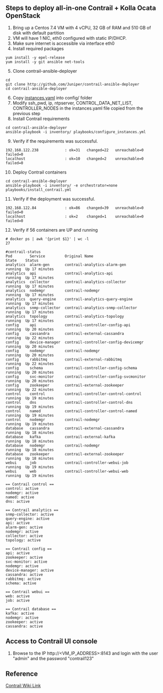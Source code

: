 
## Steps to deploy all-in-one Contrail + Kolla Ocata OpenStack

1. Bring up a Centos 7.4 VM with 4 vCPU, 32 GB of RAM and 510 GB of disk with default partition
2. VM will have 1 NIC, eth0 configured with static IP/DHCP.
3. Make sure internet is accessible via interface eth0
4. Install required packages
```
yum install -y epel-release
yum install -y git ansible net-tools
```
5. Clone contrail-ansible-deployer
```
cd
git clone http://github.com/Juniper/contrail-ansible-deployer
cd contrail-ansible-deployer
```
6. Copy [instances.yaml](https://github.com/urao/contrail5_deployments/blob/master/ansible_deployer/aio-contrail-without-os-compute/instances.yaml) into config/ folder
7. Modify ssh_pwd, ip, ntpserver, CONTROL_DATA_NET_LIST, CONTROLLER_NODES in the instances.yaml file copied from the previous step
8. Install Contrail requirements
```
cd contrail-ansible-deployer
ansible-playbook -i inventory/ playbooks/configure_instances.yml 
```
9. Verify if the requirements  was successful.
```
192.168.122.238            : ok=31   changed=22   unreachable=0    failed=0   
localhost                  : ok=10   changed=2    unreachable=0    failed=0   
```
10. Deploy Contrail containers
```
cd contrail-ansible-deployer
ansible-playbook -i inventory/ -e orchestrator=none playbooks/install_contrail.yml
```
11. Verify if the deployment  was successful.
```
192.168.122.84             : ok=86   changed=39   unreachable=0    failed=0
localhost                  : ok=2    changed=1    unreachable=0    failed=0
```
12. Verify if 56 containers are UP and running
```
# docker ps | awk '{print $1}' | wc -l
27
```
```
#contrail-status
Pod        Service         Original Name                          State    Status
analytics  alarm-gen       contrail-analytics-alarm-gen           running  Up 17 minutes
analytics  api             contrail-analytics-api                 running  Up 17 minutes
analytics  collector       contrail-analytics-collector           running  Up 17 minutes
analytics  nodemgr         contrail-nodemgr                       running  Up 17 minutes
analytics  query-engine    contrail-analytics-query-engine        running  Up 17 minutes
analytics  snmp-collector  contrail-analytics-snmp-collector      running  Up 17 minutes
analytics  topology        contrail-analytics-topology            running  Up 17 minutes
config     api             contrail-controller-config-api         running  Up 20 minutes
config     cassandra       contrail-external-cassandra            running  Up 22 minutes
config     device-manager  contrail-controller-config-devicemgr   running  Up 20 minutes
config     nodemgr         contrail-nodemgr                       running  Up 20 minutes
config     rabbitmq        contrail-external-rabbitmq             running  Up 22 minutes
config     schema          contrail-controller-config-schema      running  Up 20 minutes
config     svc-monitor     contrail-controller-config-svcmonitor  running  Up 20 minutes
config     zookeeper       contrail-external-zookeeper            running  Up 22 minutes
control    control         contrail-controller-control-control    running  Up 19 minutes
control    dns             contrail-controller-control-dns        running  Up 19 minutes
control    named           contrail-controller-control-named      running  Up 19 minutes
control    nodemgr         contrail-nodemgr                       running  Up 19 minutes
database   cassandra       contrail-external-cassandra            running  Up 18 minutes
database   kafka           contrail-external-kafka                running  Up 18 minutes
database   nodemgr         contrail-nodemgr                       running  Up 18 minutes
database   zookeeper       contrail-external-zookeeper            running  Up 18 minutes
webui      job             contrail-controller-webui-job          running  Up 19 minutes
webui      web             contrail-controller-webui-web          running  Up 19 minutes

== Contrail control ==
control: active
nodemgr: active
named: active
dns: active

== Contrail analytics ==
snmp-collector: active
query-engine: active
api: active
alarm-gen: active
nodemgr: active
collector: active
topology: active

== Contrail config ==
api: active
zookeeper: active
svc-monitor: active
nodemgr: active
device-manager: active
cassandra: active
rabbitmq: active
schema: active

== Contrail webui ==
web: active
job: active

== Contrail database ==
kafka: active
nodemgr: active
zookeeper: active
cassandra: active
```
## Access to Contrail UI console

1. Browse to the IP http://<VM_IP_ADDRESS>:8143 and login with the user "admin" and the password "contrail123"

## Reference
[Contrail Wiki Link](https://github.com/Juniper/contrail-ansible-deployer/wiki/Contrail-with-Kolla-Ocata)
